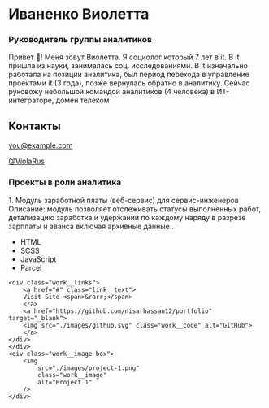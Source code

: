<div class="header__text-box row">
    <div class="header__text">
        <h1 class="heading-primary">
        <!-- ФИО-->
        <span>Иваненко Виолетта</span>
        <!-- должность--> 
        <h3>Руководитель группы аналитиков</h3>
        <p>
        Привет 👋! Меня зовут Виолетта. Я социолог который 7 лет в it. В it пришла из науки, занималась соц. исследованиями. В it изначально работала на позиции аналитика, был период перехода в управление проектами it (3 года), позже вернулась обратно в аналитику. Сейчас руковожу небольшой командой аналитиков (4 человека) в ИТ-интеграторе, домен телеком      
        <section class="contact" id="contact">
        <div class="row">
        <h2>Контакты</h2>
        <div class="contact__info">
        <a href="mailto:you@example.com" class="btn">you@example.com</a>
        <p>
        <a href="mailto:@ViolaRus" class="btn">@ViolaRus</a>    
        </div>
        </div>
        </section>
        <!-- Описание--> 
        <h3>Проекты в роли аналитика</h3>
        <p>
      1. Модуль заработной платы (веб-сервис) для сервис-инженеров
Описание: модуль позволяет отслеживать статусы выполненных работ, детализацию заработка и удержаний по каждому наряду в разрезе зарплаты и аванса включая архивные данные..
    </p>
    <ul class="Проекты в роли руководителя направления аналитики">
        <li>HTML</li>
        <li>SCSS</li>
        <li>JavaScript</li>
        <li>Parcel</li>
    </ul>

    <div class="work__links">
        <a href="#" class="link__text">
        Visit Site <span>&rarr;</span>
        </a> 
        <a href="https://github.com/nisarhassan12/portfolio" target="_blank">
        <img src="./images/github.svg" class="work__code" alt="GitHub">
        </a>
    </div>
    </div>
    <div class="work__image-box">
        <img
            src="./images/project-1.png"
            class="work__image"
            alt="Project 1"
        />
    </div>
</div>

